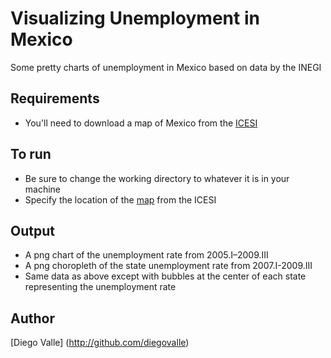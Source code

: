 ﻿Visualizing Unemployment in Mexico
===================================
Some pretty charts of unemployment in Mexico based on data by the INEGI

Requirements
------------
* You'll need to download a map of Mexico from the [ICESI](http://www.icesi.org.mx/estadisticas/estadisticas_encuestasTablas.asp)

To run
-------
* Be sure to change the working directory to whatever it is in your machine
* Specify the location of the [map](http://www.icesi.org.mx/documentos/encuestas/tDinamica/mexico.rar) from the ICESI

Output
-------
* A png chart of the unemployment rate from 2005.I–2009.III
* A png choropleth of the state unemployment rate from 2007.I-2009.III
* Same data as above except with bubbles at the center of each state representing the unemployment rate

Author
-----
[Diego Valle] (http://github.com/diegovalle)
